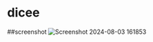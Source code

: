 # dicee
##screenshot
![Screenshot 2024-08-03 161853](https://github.com/user-attachments/assets/c54daf5a-25be-473c-963c-08c0c0694010)
